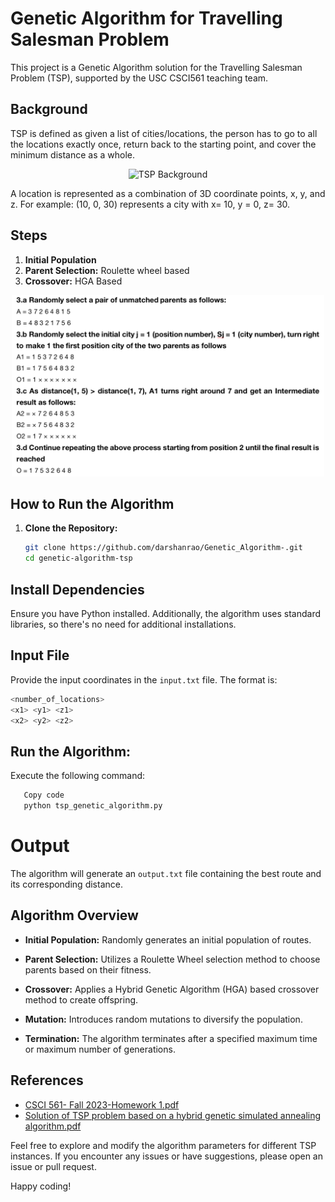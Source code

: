 # Genetic Algorithm for Travelling Salesman Problem

This project is a Genetic Algorithm solution for the Travelling Salesman Problem (TSP), supported by the USC CSCI561 teaching team.

## Background
TSP is defined as given a list of cities/locations, the person has to go to all the locations exactly once, return back to the starting point, and cover the minimum distance as a whole.
<p align="center"><img src="background.png" alt="TSP Background" width="500" /></p>
A location is represented as a combination of 3D coordinate points, x, y, and z. For example: (10, 0, 30) represents a city with x= 10, y = 0, z= 30.

## Steps
1. **Initial Population**
2. **Parent Selection:** Roulette wheel based
3. **Crossover:** HGA Based
<p align="center"><img src="crossover.png" alt="Crossover" width="500" /></p>

## How to Run the Algorithm
1. **Clone the Repository:**
   ```bash
   git clone https://github.com/darshanrao/Genetic_Algorithm-.git
   cd genetic-algorithm-tsp

## Install Dependencies
Ensure you have Python installed. Additionally, the algorithm uses standard libraries, so there's no need for additional installations.

## Input File
Provide the input coordinates in the `input.txt` file. The format is:
  ```bash
  <number_of_locations>
  <x1> <y1> <z1>
  <x2> <y2> <z2>
  ```

## Run the Algorithm:
Execute the following command:

```bash
   Copy code
   python tsp_genetic_algorithm.py
```
# Output
The algorithm will generate an `output.txt` file containing the best route and its corresponding distance.

## Algorithm Overview
- **Initial Population:**
  Randomly generates an initial population of routes.

- **Parent Selection:**
  Utilizes a Roulette Wheel selection method to choose parents based on their fitness.

- **Crossover:**
  Applies a Hybrid Genetic Algorithm (HGA) based crossover method to create offspring.

- **Mutation:**
  Introduces random mutations to diversify the population.

- **Termination:**
  The algorithm terminates after a specified maximum time or maximum number of generations.

## References
- [CSCI 561- Fall 2023-Homework 1.pdf](CSCI%20561-%20Fall%202023-Homework%201.pdf)
- [Solution of TSP problem based on a hybrid genetic simulated annealing algorithm.pdf](Solution%20of%20TSP%20problem%20based%20on%20a%20hybrid%20genetic%20simulated%20annealing%20algorithm.pdf)

Feel free to explore and modify the algorithm parameters for different TSP instances. If you encounter any issues or have suggestions, please open an issue or pull request.

Happy coding!
